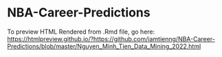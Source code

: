 # NBA-Career-Predictions
To preview HTML Rendered from .Rmd file, go here:
https://htmlpreview.github.io/?https://github.com/iamtienng/NBA-Career-Predictions/blob/master/Nguyen_Minh_Tien_Data_Mining_2022.html
